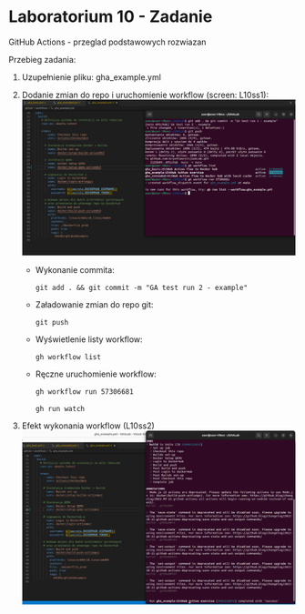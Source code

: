 # Laboratorium 10 - Zadanie

GitHub Actions - przeglad podstawowych rozwiazan

Przebieg zadania:
1. Uzupełnienie pliku: gha_example.yml

2. Dodanie zmian do repo i uruchomienie workflow (screen: L10ss1):
![image](https://github.com/krystiancz21/GHALab/blob/486d0e95f46b3fcb8e891d37a490a67ff6187a8d/L10ss1.png)
    * Wykonanie commita:
        ```
        git add . && git commit -m "GA test run 2 - example"
        ```

    * Załadowanie zmian do repo git:
        ```
        git push
        ```

    *  Wyświetlenie listy workflow:
        ```
        gh workflow list
        ```

    *  Ręczne uruchomienie workflow:
        ```
        gh workflow run 57306681
        ```

        ```
        gh run watch
        ```

3. Efekt wykonania workflow (L10ss2)
![image](https://github.com/krystiancz21/GHALab/blob/486d0e95f46b3fcb8e891d37a490a67ff6187a8d/L10ss2.png)
